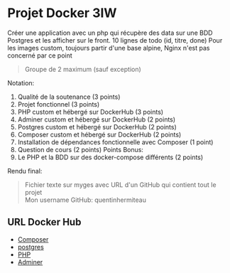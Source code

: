 # Projet Docker 3IW

Créer une application avec un php qui récupère des data sur une BDD Postgres et les
afficher sur le front. 10 lignes de todo (id, titre, done)
Pour les images custom, toujours partir d'une base alpine, Nginx n'est pas concerné par ce
point

>  Groupe de 2 maximum (sauf exception)

Notation:
1. Qualité de la soutenance (3 points)
2. Projet fonctionnel (3 points)
3. PHP custom et hébergé sur DockerHub (3 points)
4. Adminer custom et hébergé sur DockerHub (2 points)
5. Postgres custom et hébergé sur DockerHub (2 points)
6. Composer custom et hébergé sur DockerHub (2 points)
7. Installation de dépendances fonctionnelle avec Composer (1 point)
8. Question de cours (2 points)
Points Bonus:
9. Le PHP et la BDD sur des docker-compose différents (2 points)

Rendu final:
> Fichier texte sur myges avec URL d'un GitHub qui contient tout le projet \
> Mon username GitHub: quentinhermiteau

## URL Docker Hub

- [Composer](https://hub.docker.com/r/legrizzly/composer-custom)
- [postgres](https://hub.docker.com/r/legrizzly/pgsql-custom)
- [PHP](https://hub.docker.com/r/legrizzly/php-custom)
- [Adminer](https://hub.docker.com/r/legrizzly/adminer-custom)
